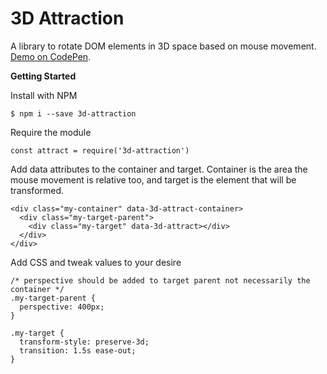 # 3D Attraction

A library to rotate DOM elements in 3D space based on mouse movement. [Demo on CodePen](https://codepen.io/chambaz/pen/EygZMw).

**Getting Started**

Install with NPM

`$ npm i --save 3d-attraction`

Require the module

`const attract = require('3d-attraction')`

Add data attributes to the container and target. Container is the area the mouse movement is relative too, and target is the element that will be transformed.

```
<div class="my-container" data-3d-attract-container>
  <div class="my-target-parent">
    <div class="my-target" data-3d-attract></div>
  </div>
</div>
```

Add CSS and tweak values to your desire

```
/* perspective should be added to target parent not necessarily the container */
.my-target-parent {
  perspective: 400px;
}

.my-target {
  transform-style: preserve-3d;
  transition: 1.5s ease-out;
}
```